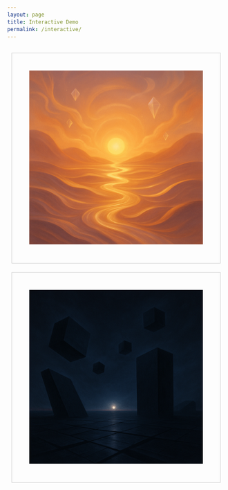 ```yaml
---
layout: page
title: Interactive Demo
permalink: /interactive/
---
```


<style>
.interactive-container {
  display: flex;
  justify-content: center;
  margin: 20px 0;
  flex-wrap: wrap;
}
.interactive-box {
  border: 1px solid #ccc;
  padding: 40px;
  margin: 10px;
  cursor: pointer;
  text-align: center;
  flex: 1;
  min-width: 200px;
}
.interactive-box img {
  max-width: 100%;
  height: auto;
}
.hidden {
  display: none;
}
#reset-button {
  padding: 10px 20px;
  font-size: 1em;
}
</style>

<div class="interactive-container">
  <div id="box-left" class="interactive-box" role="button" tabindex="0" aria-label="Choose Left Option">
    <img src="/assets/img/profileA.png" alt="Profile A">
    <div id="widget-container" class="hidden"></div>
  </div>
  <div id="box-right" class="interactive-box" role="button" tabindex="0" aria-label="Choose Right Option">
    <img src="/assets/img/profileB.png" alt="Profile B">
  </div>
</div>

<div id="result" style="text-align:center; font-weight:bold; font-size:1.5em;" aria-live="polite"></div>

<div style="text-align:center; margin-top:10px;">
  <button id="reset-button" class="hidden">Return</button>
</div>

<script>
  document.addEventListener('DOMContentLoaded', function () {
    const left = document.getElementById('box-left');
    const right = document.getElementById('box-right');
    const result = document.getElementById('result');
    const resetButton = document.getElementById('reset-button');
    const widgetContainer = document.getElementById('widget-container');

    let widgetInitialized = false;

    function loadWidget() {
      widgetContainer.innerHTML =
        '<elevenlabs-convai agent-id="agent_01jzkq8v1sf1ctbsswk0xykeq5"></elevenlabs-convai>';
      widgetContainer.classList.remove('hidden');

      if (!widgetInitialized) {
        const script = document.createElement('script');
        script.src = 'https://unpkg.com/@elevenlabs/convai-widget-embed';
        script.async = true;
        script.onload = () => {
          widgetInitialized = true;
          if (window.ElevenLabsConvai?.mountAll) {
            window.ElevenLabsConvai.mountAll();
          }
        };
        document.body.appendChild(script);
      } else {
        if (window.ElevenLabsConvai?.mountAll) {
          window.ElevenLabsConvai.mountAll();
        } else {
          console.warn('ElevenLabsConvai not available yet.');
        }
      }
    }

    function handleLeftChoice() {
      right.classList.add('hidden');
      result.textContent = 'LEFT';
      resetButton.classList.remove('hidden');
      loadWidget();
    }

    function handleRightChoice() {
      left.classList.add('hidden');
      result.textContent = 'RIGHT';
      resetButton.classList.remove('hidden');
      widgetContainer.innerHTML = '';
      widgetContainer.classList.add('hidden');
    }

    function reset() {
      left.classList.remove('hidden');
      right.classList.remove('hidden');
      result.textContent = '';
      widgetContainer.innerHTML = '';
      widgetContainer.classList.add('hidden');
      resetButton.classList.add('hidden');
    }

    left.addEventListener('click', handleLeftChoice);
    right.addEventListener('click', handleRightChoice);
    resetButton.addEventListener('click', reset);

    // Optional keyboard support
    left.addEventListener('keypress', e => { if (e.key === 'Enter') handleLeftChoice(); });
    right.addEventListener('keypress', e => { if (e.key === 'Enter') handleRightChoice(); });
  });
</script>
